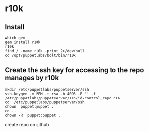# r10k

## Install 
```shell
which gem
gem install r10k
r10k
find / -name r10k -print 2>/dev/null
cd /opt/puppetlabs/bolt/bin/r10k 
```
## Create the ssh key for accessing to the repo manages by r10k 
```shell
mkdir /etc/puppetlabs/puppetserver/ssh
ssh-keygen -m PEM -t rsa -b 4096 -P '' -f /etc/puppetlabs/puppetserver/ssh/id-control_repo.rsa
cd  /etc/puppetlabs/puppetserver/ssh
chown  puppet:puppet .
cd .. 
chown -R  puppet:puppet .
```
create repo on github